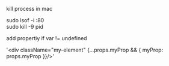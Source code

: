 kill process in mac

  sudo lsof -i :80    
  sudo kill -9 pid
  
add propertiy if var != undefined 

  '<div className="my-element" {...props.myProp && { myProp: props.myProp }}/>'
  
